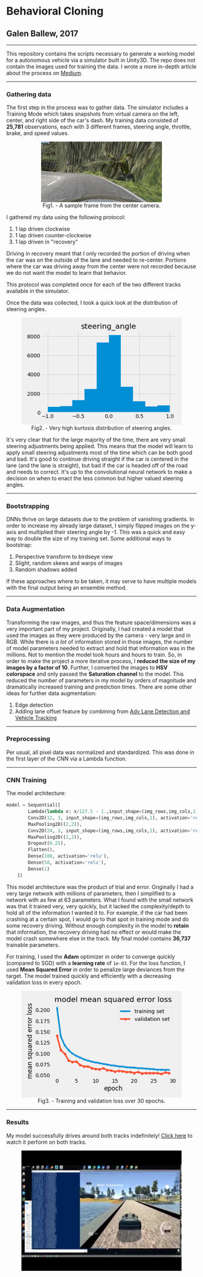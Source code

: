 # Behavioral Cloning
## Galen Ballew, 2017
---

This repository contains the scripts necessary to generate a working model for a autonomous vehicle via a simulator built in Unity3D. The repo does not contain the images used for training the data. I wrote a more in-depth article about the process on [Medium](https://medium.com/@galen.ballew/).

---
### Gathering data
The first step in the process was to gather data. The simulator includes a Training Mode which takes snapshots from virtual camera on the left, center, and right side of the car's dash. My training data consisted of **25,781** observations, each with 3 different frames, steering angle, throttle, brake, and speed values.  

  <center>
  <figure>
  <img src="saved_graphs/sample_frame.jpg" alt="Sample Frame" align="center"/>
  <figcaption>Fig1. - A sample frame from the center camera.</figcaption>
  </figure>
  </center>


I gathered my data using the following protocol:
  1. 1 lap driven clockwise
  2. 1 lap driven counter-clockwise
  3. 1 lap driven in "recovery"

Driving in recovery meant that I only recorded the portion of driving when the car was on the outside of the lane and needed to re-center. Portions where the car was driving away from the center were not recorded because we do not want the model to learn that behavior.

This protocol was completed once for each of the two different tracks available in the simulator.

Once the data was collected, I took a quick look at the distribution of steering angles.

<center>
<figure>
  <img src="saved_graphs/angle_histogram.png" align="center"/>
<figcaption>Fig2. - Very high kurtosis distribution of steering angles.</figcaption>
</figure>
</center>

It's very clear that for the large majority of the time, there are very small steering adjustments being applied. This means that the model will learn to apply small steering adjustments most of the time which can be both good and bad. It's good to continue driving straight if the car is centered in the lane (and the lane is straight), but bad if the car is headed off of the road and needs to correct. It's up to the convolutional neural network to make a decision on when to enact the less common but higher valued steering angles.

---
### Bootstrapping

DNNs thrive on large datasets due to the problem of vanishing gradients. In order to increase my already large dataset, I simply flipped images on the y-axis and multiplied their steering angle by -1. This was a quick and easy way to double the size of my training set. Some additional ways to bootstrap:

  1. Perspective transform to birdseye view  
  2. Slight, random skews and warps of images  
  3. Random shadows added  

If these approaches where to be taken, it may serve to have multiple models with the final output being an ensemble method.

---
### Data Augmentation

Transforming the raw images, and thus the feature space/dimensions was a very important part of my project. Originally, I had created a model that used the images as they were produced by the camera - very large and in RGB. While there is _a lot_ of information stored in those images, the number of model parameters needed to extract and hold that information was in the millions. Not to mention the model took hours and hours to train. So, in order to make the project a more iterative process, I **reduced the size of my images by a factor of 10**. Further, I converted the images to **HSV colorspace** and only passed the **Saturation channel** to the model. This reduced the number of parameters in my model by orders of magnitude and dramatically increased training and prediction times. There are some other ideas for further data augmentation:

  1. Edge detection  
  2. Adding lane offset feature by combining from [Adv Lane Detection and Vehicle Tracking](https://github.com/galenballew/SDC-Lane-and-Vehicle-Detection-Tracking)

---
### Preprocessing

Per usual, all pixel data was normalized and standardized. This was done in the first layer of the CNN via a Lambda function.

---
### CNN Training
The model architecture:

```python
model = Sequential([
        Lambda(lambda x: x/127.5 - 1.,input_shape=(img_rows,img_cols,1)),
        Conv2D(12, 3, input_shape=(img_rows,img_cols,1), activation='relu'),
        MaxPooling2D((2,2)),
        Conv2D(24, 3, input_shape=(img_rows,img_cols,1), activation='relu'),
        MaxPooling2D((2,2)),
        Dropout(0.25),
        Flatten(),
        Dense(100, activation='relu'),
        Dense(50, activation='relu'),
        Dense(1)
    ])
```
This model architecture was the product of trial and error. Originally I had a very large network with millions of parameters, then I simplified to a network with as few at 63 parameters. What I found with the small network was that it trained very, very quickly, but it lacked the complexity/depth to hold all of the information I wanted it to. For example, if the car had been crashing at a certain spot, I would go to that spot in training mode and do some recovery driving. Without enough complexity in the model to **retain** that information, the recovery driving had no effect or would make the model crash somewhere else in the track. My final model contains **36,737** trainable parameters.

For training, I used the **Adam** optimizer in order to converge quickly (compared to SGD) with a **learning rate** of `1e-03`. For the loss function, I used **Mean Squared Error** in order to penalize large deviances from the target. The model trained quickly and efficiently with a decreasing validation loss in every epoch.

<center>
<figure>
<img src="saved_graphs/model.png" alt="Training & Validation Loss" align="center"/>
<figcaption>Fig3. - Training and validation loss over 30 epochs.</figcaption>
</figure>
</center>

---
### Results

My model successfully drives around both tracks indefinitely! [Click here](https://www.youtube.com/watch?v=eFFw32FjUxc) to watch it perform on both tracks.  
<center>
<figure>
<img src="saved_graphs/video.jpg"/>
</figure>
</center>
